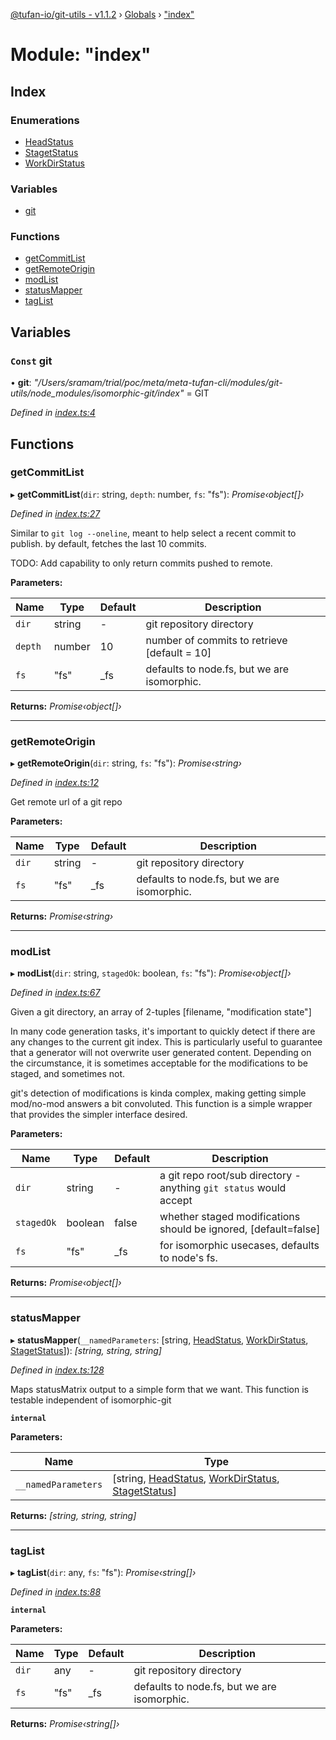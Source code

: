 [@tufan-io/git-utils - v1.1.2](../README.md) › [Globals](../globals.md) › ["index"](_index_.md)

# Module: "index"

## Index

### Enumerations

* [HeadStatus](../enums/_index_.headstatus.md)
* [StagetStatus](../enums/_index_.stagetstatus.md)
* [WorkDirStatus](../enums/_index_.workdirstatus.md)

### Variables

* [git](_index_.md#const-git)

### Functions

* [getCommitList](_index_.md#getcommitlist)
* [getRemoteOrigin](_index_.md#getremoteorigin)
* [modList](_index_.md#modlist)
* [statusMapper](_index_.md#statusmapper)
* [tagList](_index_.md#taglist)

## Variables

### `Const` git

• **git**: *"/Users/sramam/trial/poc/meta/meta-tufan-cli/modules/git-utils/node_modules/isomorphic-git/index"* = GIT

*Defined in [index.ts:4](https://github.com/tufan-io/git-utils/blob/1e41f91/src/index.ts#L4)*

## Functions

###  getCommitList

▸ **getCommitList**(`dir`: string, `depth`: number, `fs`: "fs"): *Promise‹object[]›*

*Defined in [index.ts:27](https://github.com/tufan-io/git-utils/blob/1e41f91/src/index.ts#L27)*

Similar to `git log --oneline`, meant to help select a recent commit to publish.
by default, fetches the last 10 commits.

TODO: Add capability to only return commits pushed to remote.

**Parameters:**

Name | Type | Default | Description |
------ | ------ | ------ | ------ |
`dir` | string | - | git repository directory |
`depth` | number | 10 | number of commits to retrieve [default = 10] |
`fs` | "fs" | _fs | defaults to node.fs, but we are isomorphic.  |

**Returns:** *Promise‹object[]›*

___

###  getRemoteOrigin

▸ **getRemoteOrigin**(`dir`: string, `fs`: "fs"): *Promise‹string›*

*Defined in [index.ts:12](https://github.com/tufan-io/git-utils/blob/1e41f91/src/index.ts#L12)*

Get remote url of a git repo

**Parameters:**

Name | Type | Default | Description |
------ | ------ | ------ | ------ |
`dir` | string | - | git repository directory |
`fs` | "fs" | _fs | defaults to node.fs, but we are isomorphic.  |

**Returns:** *Promise‹string›*

___

###  modList

▸ **modList**(`dir`: string, `stagedOk`: boolean, `fs`: "fs"): *Promise‹object[]›*

*Defined in [index.ts:67](https://github.com/tufan-io/git-utils/blob/1e41f91/src/index.ts#L67)*

Given a git directory, an array of 2-tuples [filename, "modification state"]

In many code generation tasks, it's important to quickly detect if there are
any changes to the current git index. This is particularly useful to guarantee
that a generator will not overwrite user generated content. Depending on the
circumstance, it is sometimes acceptable for the modifications to be staged,
and sometimes not.

git's detection of modifications is kinda complex, making getting simple
mod/no-mod answers a bit convoluted. This function is a simple wrapper that
provides the simpler interface desired.

**Parameters:**

Name | Type | Default | Description |
------ | ------ | ------ | ------ |
`dir` | string | - | a git repo root/sub directory - anything `git status` would accept |
`stagedOk` | boolean | false | whether staged modifications should be ignored, [default=false] |
`fs` | "fs" | _fs | for isomorphic usecases, defaults to node's fs.  |

**Returns:** *Promise‹object[]›*

___

###  statusMapper

▸ **statusMapper**(`__namedParameters`: [string, [HeadStatus](../enums/_index_.headstatus.md), [WorkDirStatus](../enums/_index_.workdirstatus.md), [StagetStatus](../enums/_index_.stagetstatus.md)]): *[string, string, string]*

*Defined in [index.ts:128](https://github.com/tufan-io/git-utils/blob/1e41f91/src/index.ts#L128)*

Maps statusMatrix output to a simple form that we want. This function is testable
independent of isomorphic-git

**`internal`** 

**Parameters:**

Name | Type |
------ | ------ |
`__namedParameters` | [string, [HeadStatus](../enums/_index_.headstatus.md), [WorkDirStatus](../enums/_index_.workdirstatus.md), [StagetStatus](../enums/_index_.stagetstatus.md)] |

**Returns:** *[string, string, string]*

___

###  tagList

▸ **tagList**(`dir`: any, `fs`: "fs"): *Promise‹string[]›*

*Defined in [index.ts:88](https://github.com/tufan-io/git-utils/blob/1e41f91/src/index.ts#L88)*

**`internal`** 

**Parameters:**

Name | Type | Default | Description |
------ | ------ | ------ | ------ |
`dir` | any | - | git repository directory |
`fs` | "fs" | _fs | defaults to node.fs, but we are isomorphic.  |

**Returns:** *Promise‹string[]›*
